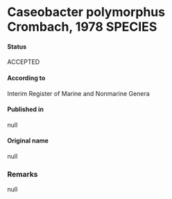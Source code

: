 # Caseobacter polymorphus Crombach, 1978 SPECIES

#### Status
ACCEPTED

#### According to
Interim Register of Marine and Nonmarine Genera

#### Published in
null

#### Original name
null

### Remarks
null